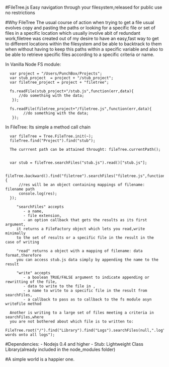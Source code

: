 #FileTree.js
	Easy navigation through your filesystem,released for public use no restrictions
	
#Why FileTree
   The usual course of action when trying to get a file usual evolves copy and
   pasting the paths or looking for a specific file or set of files in
   a specific location which usually involve abit of redundant work,filetree
   was created out of my desire to have an easy,fast way to get to different
   locations within the filesystem and be able to backtrack to them when
   without having to keep this paths within a specific variable and also to be
   able to retrieve specific files according to a specific criteria or name.

   In Vanilla Node FS module:

      var project = "/Users/PunchBox/Projects";
      var stub_project  = project + "/stub_project";
      var filetree_project = project + "filetree";

      fs.readFile(stub_project+"/stub.js",function(err,data){
          //do something with the data;
       });

      fs.readFile(filetree_project+"/filetree.js",function(err,data){
            //do something with the data;
       });

   In FileTree: Its simple a method call chain

      var fileTree = Tree.FileTree.init(~);
      fileTree.find("Project").find("stub");

      The currrent path can be attained throught: fileTree.currentPath();


      var stub = fileTree.searchFiles("stub.js").read()["stub.js"];
      
      fileTree.backward().find("filetree").searchFiles("filetree.js",function(res){
          //res will be an object containing mappings of filename: filename path
          console.log(res);
      });

         "searchFiles" accepts 
            - a name,
            - file extension,
            - an option callback that gets the results as its first argument,
         it returns a FileFactory object which lets you read,write minimally
         to the set of results or a specific file in the result in the case of writing 

         "read" returns a object with a mapping of filename: data format,therefore
         you can access stub.js data simply by appending the name to the result

         "write" accepts 
            - a boolean TRUE/FALSE argument to indicate appending or rewritting of the file,
            - data to write to the file in ,
            - a name to write to a specific file in the result from searchFiles,
            - a callback to pass as to callback to the fs module asyn writeFile method

      Another is writing to a large set of files meeting a criteria in searchFiles,where 
      you are not bothered about which file is to written to:
      FileTree.root("/").find("Library").find("Logs").searchFiles(null,".log").write(true,"new words onto all logs");

#Dependencies:
	- Nodejs 0.4 and higher
	- Stub: Lightweight Class Library(already included in the node_modules folder)
	
	
#A simple world is a happier one.
